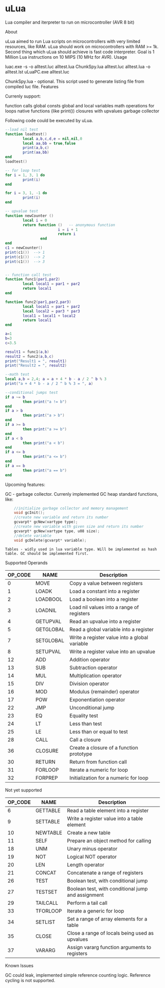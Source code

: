 uLua
====

Lua compiler and iterpreter to run on microcontroller (AVR 8 bit)

About

uLua aimed to run Lua scripts on microcontrollers with very limited resources, like RAM. uLua should work on microcontrollers with RAM >= 1k. Second thing which uLua should achieve is fast code interpreter. Goal is 1 Million Lua instructions on 10 MIPS (10 MHz for AVR).
Usage

luac.exe -s -o alltest.luc alltest.lua
ChunkSpy.lua alltest.luc alltest.lua -o alltest.lst
uLuaPC.exe alltest.luc

ChunkSpy.lua - optional. This script used to generate listing file from compiled luc file.
Features

Currenly support:

function calls
global consts
global and local variables
math operations
for loops
native functions (like print())
closures with upvalues
garbage collector 

Following code could be executed by uLua.

```Lua
--load nil test
function loadtest()
        local a,b,c,d,e = nil,nil,0
        local aa,bb = true,false
        print(a,b,c)
        print(aa,bb)
end
loadtest()

-- for loop test
for i = 1, 3, 1 do
        print(i)
end 

for i = 3, 1, -1 do
        print(i)
end 

-- upvalue test
function newCounter ()
        local i = 0
        return function ()   -- anonymous function
                        i = i + 1
                        return i
                end
end
c1 = newCounter()
print(c1())  --> 1
print(c1())  --> 2
print(c1())  --> 3


-- function call test
function func1(par1,par2)
        local local1 = par1 + par2
        return local1
end

function func2(par1,par2,par3)
        local local1 = par1 + par2
        local local2 = par3 * par3
        local1 = local1 + local2
        return local1
end

a=1
b=3
c=3.5

result1 = func1(a,b)
result2 = func2(a,b,c)
print("Result1 = ", result1)
print("Result2 = ", result2)

--math test
local a,b = 2,4; a = a + 4 * b - a / 2 ^ b % 3
print("a + 4 * b - a / 2 ^ b % 3 = ", a)

--conditional jumps test
if a ~= b 
        then print("a != b")
end
if a > b 
        then print("a > b")
end
if a >= b 
        then print("a >= b")
end
if a < b 
        then print("a < b")
end
if a <= b 
        then print("a <= b")
end
if a == b 
        then print("a == b")
end
```

Upcoming features:

GC - garbage collector. Currenly implemented GC heap standard functions, like:

```c
    //initialize garbage collector and memory management
    void gcInit();
    //create new variable and return its number
    gcvarpt* gcNew(vartype type);
    //create new variable with given size and return its number
    gcvarpt* gcNew(vartype type, u08 size);
    //delete variable
    void gcDelete(gcvarpt* variable);
```

    Tables - widly used in lua variable type. Will be implemented as hash table. GC should be implemented first. 

Supported Operands

|OP_CODE|NAME|Description|
|-------|----|-----------|
|0	|MOVE	|Copy a value between registers|
|1	|LOADK	|Load a constant into a register|
|2	|LOADBOOL	|Load a boolean into a register|
|3	|LOADNIL	|Load nil values into a range of registers|
|4	|GETUPVAL	|Read an upvalue into a register|
|5	|GETGLOBAL	|Read a global variable into a register|
|7	|SETGLOBAL	|Write a register value into a global variable|
|8	|SETUPVAL	|Write a register value into an upvalue|
|12	|ADD	|Addition operator|
|13	|SUB	|Subtraction operator|
|14	|MUL	|Multiplication operator|
|15	|DIV	|Division operator|
|16	|MOD	|Modulus (remainder) operator|
|17	|POW	|Exponentiation operator|
|22	|JMP	|Unconditional jump|
|23	|EQ	|Equality test|
|24	|LT	|Less than test|
|25	|LE	|Less than or equal to test|
|28	|CALL	|Call a closure|
|36	|CLOSURE	|Create a closure of a function prototype|
|30	|RETURN	|Return from function call|
|31	|FORLOOP	|Iterate a numeric for loop|
|32	|FORPREP	|Initialization for a numeric for loop|

Not yet supported

|OP_CODE|NAME|Description|
|-------|----|-----------|
|6	|GETTABLE	|Read a table element into a register|
|9	|SETTABLE	|Write a register value into a table element|
|10	|NEWTABLE	|Create a new table|
|11	|SELF	|Prepare an object method for calling|
|18	|UNM	|Unary minus operator|
|19	|NOT	|Logical NOT operator|
|20	|LEN	|Length operator|
|21	|CONCAT	|Concatenate a range of registers|
|26	|TEST	|Boolean test, with conditional jump|
|27	|TESTSET	|Boolean test, with conditional jump and assignment|
|29	|TAILCALL	|Perform a tail call|
|33	|TFORLOOP	|Iterate a generic for loop|
|34	|SETLIST	|Set a range of array elements for a table|
|35	|CLOSE	|Close a range of locals being used as upvalues|
|37	|VARARG	|Assign vararg function arguments to registers|

Known Issues

GC could leak, implemented simple reference counting logic. Reference cycling is not supported. 
